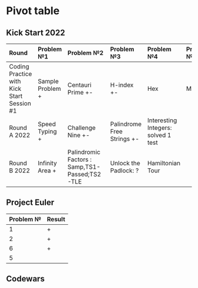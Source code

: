 # Pivot table
## Kick Start 2022
| Round                                      | Problem №1       | Problem №2            | Problem №3                 | Problem №4                          | Problem №5 |
|:-------------------------------------------|:-----------------|:----------------------|:---------------------------|:------------------------------------|:-----------|
| Coding Practice with Kick Start Session #1 | Sample Problem + | Centauri Prime +-     | H-index +-                 | Hex                                 | Milk Tea   |
| Round A 2022                               | Speed Typing +   | Challenge Nine +-     | Palindrome Free Strings +- | Interesting Integers: solved 1 test |            |
| Round B 2022                               | Infinity Area +  | Palindromic Factors : Samp,TS1-Passed;TS2-TLE | Unlock the Padlock: ?         | Hamiltonian Tour                    |

## Project Euler
| Problem № | Result |
|-----------|--------|
| 1         | +      |
| 2         | +      |
| 6         | +      |
| 5         |        |

## Codewars
